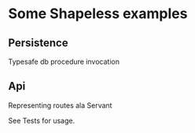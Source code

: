 # Some Shapeless examples

## Persistence

Typesafe db procedure invocation

## Api

Representing routes ala Servant

See Tests for usage.